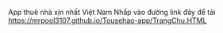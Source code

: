 App thuê nhà xịn nhất Việt Nam
Nhấp vào đường link đây để tải
https://mrpool3107.github.io/Tousehao-app/TrangChu.HTML
